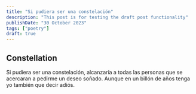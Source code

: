 ```yaml
---
title: "Si pudiera ser una constelación"
description: "This post is for testing the draft post functionality"
publishDate: "30 October 2023"
tags: ["poetry"]
draft: true
---
```

## Constellation
Si pudiera ser una constelación, alcanzaría a todas las personas que se acercaran a pedirme un deseo soñado. Aunque en un billón de años tenga yo también que decir adiós.
